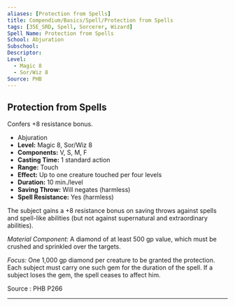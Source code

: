 ```yaml
---
aliases: [Protection from Spells]
title: Compendium/Basics/Spell/Protection from Spells
tags: [35E_SRD, Spell, Sorcerer, Wizard]
Spell Name: Protection from Spells
School: Abjuration
Subschool: 
Descriptor: 
Level:
  - Magic 8
  - Sor/Wiz 8
Source: PHB
---
```



## Protection from Spells

Confers +8 resistance bonus.

*   Abjuration
*   **Level:** Magic 8, Sor/Wiz 8
*   **Components:** V, S, M, F
*   **Casting Time:** 1 standard action
*   **Range:** Touch
*   **Effect:** Up to one creature touched per four levels
*   **Duration:** 10 min./level
*   **Saving Throw:** Will negates (harmless)
*   **Spell Resistance:** Yes (harmless)

<p>The subject gains a +8 resistance bonus on saving throws against spells and spell-like abilities (but not against supernatural and extraordinary abilities).</p><p><i>Material Component:</i> A diamond of at least 500 gp value, which must be crushed and sprinkled over the targets.</p><p><i>Focus:</i> One 1,000 gp diamond per creature to be granted the protection. Each subject must carry one such gem for the duration of the spell. If a subject loses the gem, the spell ceases to affect him.</p>

Source : PHB P266

---
